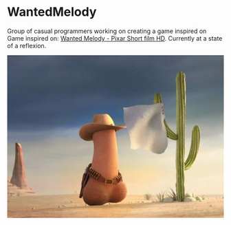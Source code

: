 # WantedMelody

Group of casual programmers working on creating a game inspired on Game inspired on: [Wanted Melody - Pixar Short film HD](https://www.youtube.com/watch?v=WGK2QHOKTo8).
Currently at a state of a reflexion.

![](Ressources/Images/cowboy1.jpg)
